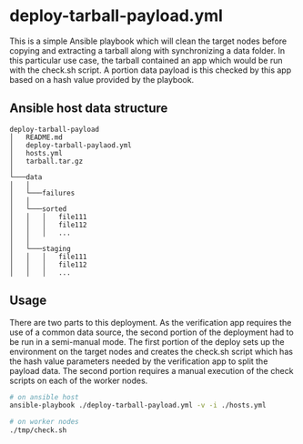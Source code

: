 # deploy-tarball-payload.yml
This is a simple Ansible playbook which will clean the target nodes before copying and extracting
a tarball along with synchronizing a data folder. In this particular use case, the tarball contained
an app which would be run with the check.sh script. A portion data payload is this checked by this app
based on a hash value provided by the playbook.
## Ansible host data structure
```
deploy-tarball-payload
│   README.md
│   deploy-tarball-paylaod.yml
│   hosts.yml
│   tarball.tar.gz
│
└───data
│   │
│   └───failures
│   │
│   └───sorted
│   │   │   file111
│   │   │   file112
│   │   │   ...
│   │
│   └───staging
│   │   │   file111
│   │   │   file112
│   │   │   ...
```
## Usage
There are two parts to this deployment. As the verification app requires the use of a common data
source, the second portion of the deployment had to be run in a semi-manual mode. The first portion
of the deploy sets up the environment on the target nodes and creates the check.sh script which
has the hash value parameters needed by the verification app to split the payload data. The second
portion requires a manual execution of the check scripts on each of the worker nodes.
```bash
# on ansible host
ansible-playbook ./deploy-tarball-payload.yml -v -i ./hosts.yml

# on worker nodes
./tmp/check.sh
```